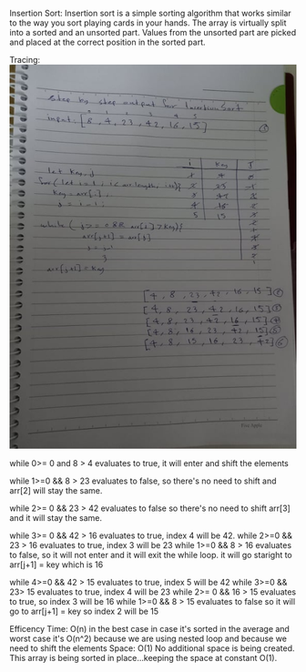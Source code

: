 Insertion Sort:
Insertion sort is a simple sorting algorithm that works similar to the way you sort playing cards in your hands. The array is virtually split into a sorted and an unsorted part. Values from the unsorted part are picked and placed at the correct position in the sorted part.

Tracing: <br>
![insertionSort](../images/insertion-sort.jpg)

while 0>= 0 and 8 > 4 evaluates to true, it will enter and shift the elements 


while 1>=0 && 8 > 23 evaluates to false, so there's no need to shift and arr[2] will stay the same.

while 2>= 0 && 23 > 42 evaluates to false so there's no need to shift arr[3] and it will stay the same.

while 3>= 0 && 42 > 16 evaluates to true, index 4 will be 42.
while 2>=0 && 23 > 16 evaluates to true, index 3 will be 23
while 1>=0 && 8 > 16 evaluates to false, so it will not enter and it will exit the while loop. it will go staright to arr[j+1] = key which is 16 


while 4>=0 && 42 > 15 evaluates to true, index 5 will be 42
while 3>=0 && 23> 15 evaluates to true, index 4 will be 23
while 2>= 0 && 16 > 15 evaluates to true, so index 3 will be 16
while 1>=0 && 8 > 15 evaluates to false so it will go to arr[j+1] = key so index 2 will be 15

Efficency
Time: O(n) in the best case in case it's sorted
in the average and worst case it's O(n^2) because we are using nested loop and because we need to shift the elements 
Space: O(1)
No additional space is being created. This array is being sorted in place…keeping the space at constant O(1).
